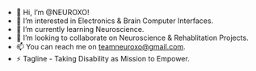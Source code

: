 - 👋 Hi, I’m @NEUROXO!
- 👀 I’m interested in Electronics & Brain Computer  Interfaces.
- 🌱 I’m currently learning Neuroscience.
- 💞️ I’m looking to collaborate on Neuroscience & Rehablitation Projects.
- 📫 You can reach me on teamneuroxo@gmail.com.
- ⚡ Tagline - Taking Disability as Mission to Empower.

<!---
NEUROXO/NEUROXO is a ✨ special ✨ repository because its `README.md` (this file) appears on your GitHub profile.
You can click the Preview link to take a look at your changes.
--->
